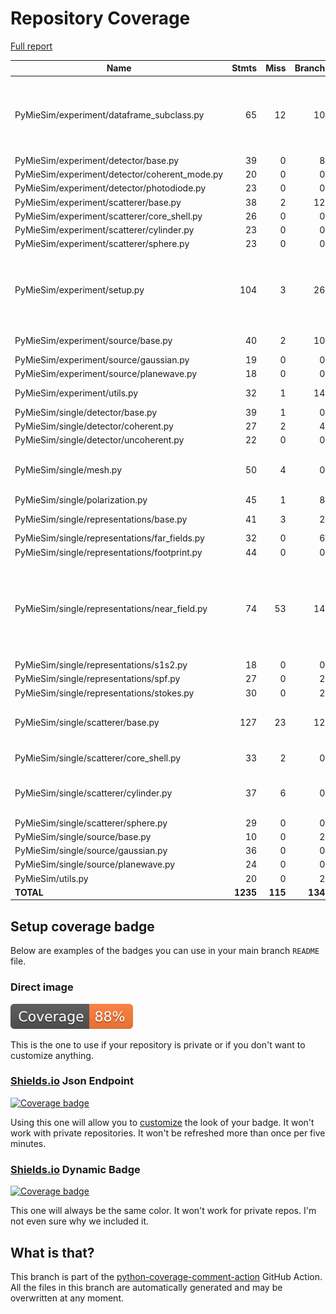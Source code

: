 # Repository Coverage

[Full report](https://htmlpreview.github.io/?https://github.com/MartinPdeS/PyMieSim/blob/python-coverage-comment-action-data/htmlcov/index.html)

| Name                                           |    Stmts |     Miss |   Branch |   BrPart |   Cover |   Missing |
|----------------------------------------------- | -------: | -------: | -------: | -------: | ------: | --------: |
| PyMieSim/experiment/dataframe\_subclass.py     |       65 |       12 |       10 |        1 |     80% |150-156, 195, 221-225, 244-248 |
| PyMieSim/experiment/detector/base.py           |       39 |        0 |        8 |        0 |    100% |           |
| PyMieSim/experiment/detector/coherent\_mode.py |       20 |        0 |        0 |        0 |    100% |           |
| PyMieSim/experiment/detector/photodiode.py     |       23 |        0 |        0 |        0 |    100% |           |
| PyMieSim/experiment/scatterer/base.py          |       38 |        2 |       12 |        2 |     92% |    77, 94 |
| PyMieSim/experiment/scatterer/core\_shell.py   |       26 |        0 |        0 |        0 |    100% |           |
| PyMieSim/experiment/scatterer/cylinder.py      |       23 |        0 |        0 |        0 |    100% |           |
| PyMieSim/experiment/scatterer/sphere.py        |       23 |        0 |        0 |        0 |    100% |           |
| PyMieSim/experiment/setup.py                   |      104 |        3 |       26 |        4 |     95% |299-302, 363->366, 369->373, 378 |
| PyMieSim/experiment/source/base.py             |       40 |        2 |       10 |        3 |     90% |47, 56->59, 73 |
| PyMieSim/experiment/source/gaussian.py         |       19 |        0 |        0 |        0 |    100% |           |
| PyMieSim/experiment/source/planewave.py        |       18 |        0 |        0 |        0 |    100% |           |
| PyMieSim/experiment/utils.py                   |       32 |        1 |       14 |        2 |     93% |44->50, 58 |
| PyMieSim/single/detector/base.py               |       39 |        1 |        0 |        0 |     97% |        33 |
| PyMieSim/single/detector/coherent.py           |       27 |        2 |        4 |        2 |     87% |    72, 79 |
| PyMieSim/single/detector/uncoherent.py         |       22 |        0 |        0 |        0 |    100% |           |
| PyMieSim/single/mesh.py                        |       50 |        4 |        0 |        0 |     92% |100, 112, 124, 136 |
| PyMieSim/single/polarization.py                |       45 |        1 |        8 |        0 |     98% |        87 |
| PyMieSim/single/representations/base.py        |       41 |        3 |        2 |        1 |     91% | 51, 55-56 |
| PyMieSim/single/representations/far\_fields.py |       32 |        0 |        6 |        0 |    100% |           |
| PyMieSim/single/representations/footprint.py   |       44 |        0 |        0 |        0 |    100% |           |
| PyMieSim/single/representations/near\_field.py |       74 |       53 |       14 |        0 |     24% |66-70, 75-84, 89-91, 112-121, 134-166, 189-237 |
| PyMieSim/single/representations/s1s2.py        |       18 |        0 |        0 |        0 |    100% |           |
| PyMieSim/single/representations/spf.py         |       27 |        0 |        2 |        0 |    100% |           |
| PyMieSim/single/representations/stokes.py      |       30 |        0 |        2 |        0 |    100% |           |
| PyMieSim/single/scatterer/base.py              |      127 |       23 |       12 |        1 |     77% |500-537, 573, 671 |
| PyMieSim/single/scatterer/core\_shell.py       |       33 |        2 |        0 |        0 |     94% |   119-124 |
| PyMieSim/single/scatterer/cylinder.py          |       37 |        6 |        0 |        0 |     84% |73, 77, 81, 85, 107-116 |
| PyMieSim/single/scatterer/sphere.py            |       29 |        0 |        0 |        0 |    100% |           |
| PyMieSim/single/source/base.py                 |       10 |        0 |        2 |        0 |    100% |           |
| PyMieSim/single/source/gaussian.py             |       36 |        0 |        0 |        0 |    100% |           |
| PyMieSim/single/source/planewave.py            |       24 |        0 |        0 |        0 |    100% |           |
| PyMieSim/utils.py                              |       20 |        0 |        2 |        0 |    100% |           |
|                                      **TOTAL** | **1235** |  **115** |  **134** |   **16** | **89%** |           |


## Setup coverage badge

Below are examples of the badges you can use in your main branch `README` file.

### Direct image

[![Coverage badge](https://raw.githubusercontent.com/MartinPdeS/PyMieSim/python-coverage-comment-action-data/badge.svg)](https://htmlpreview.github.io/?https://github.com/MartinPdeS/PyMieSim/blob/python-coverage-comment-action-data/htmlcov/index.html)

This is the one to use if your repository is private or if you don't want to customize anything.

### [Shields.io](https://shields.io) Json Endpoint

[![Coverage badge](https://img.shields.io/endpoint?url=https://raw.githubusercontent.com/MartinPdeS/PyMieSim/python-coverage-comment-action-data/endpoint.json)](https://htmlpreview.github.io/?https://github.com/MartinPdeS/PyMieSim/blob/python-coverage-comment-action-data/htmlcov/index.html)

Using this one will allow you to [customize](https://shields.io/endpoint) the look of your badge.
It won't work with private repositories. It won't be refreshed more than once per five minutes.

### [Shields.io](https://shields.io) Dynamic Badge

[![Coverage badge](https://img.shields.io/badge/dynamic/json?color=brightgreen&label=coverage&query=%24.message&url=https%3A%2F%2Fraw.githubusercontent.com%2FMartinPdeS%2FPyMieSim%2Fpython-coverage-comment-action-data%2Fendpoint.json)](https://htmlpreview.github.io/?https://github.com/MartinPdeS/PyMieSim/blob/python-coverage-comment-action-data/htmlcov/index.html)

This one will always be the same color. It won't work for private repos. I'm not even sure why we included it.

## What is that?

This branch is part of the
[python-coverage-comment-action](https://github.com/marketplace/actions/python-coverage-comment)
GitHub Action. All the files in this branch are automatically generated and may be
overwritten at any moment.